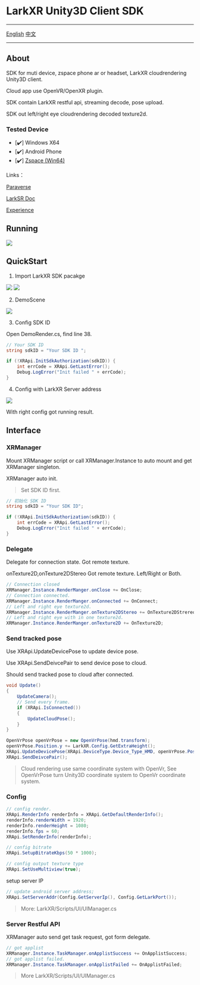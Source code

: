 # LarkXR Unity3D Client SDK

---

[English](./README.md) [中文](./README.zh_CN.md)

---

## About

SDK for muti device, zspace phone ar or headset, LarkXR cloudrendering Unity3D client.

Cloud app use OpenVR/OpenXR plugin.

SDK contain LarkXR restful api, streaming decode, pose upload.

SDK out left/right eye cloudrendering decoded texture2d.

### Tested Device

- [:heavy_check_mark:] Windows X64
- [:heavy_check_mark:] Android Phone
- [:heavy_check_mark:] [Zspace (Win64)](https://zspace.com/)

Links：

[Paraverse](https://www.paraverse.cc/)

[LarkSR Doc](https://www.pingxingyun.com/devCenter.html)

[Experience](https://www.paraverse.cc/)

## Running

![](./doc/cloudrender.png)

## QuickStart

1. Import LarkXR SDK pacakge

![](./doc/import.png)
![](./doc/package.png)

2. DemoScene

![](./doc/demoscene.png)

3. Config SDK ID

Open DemoRender.cs, find line 38.

```c#
// Your SDK ID 
string sdkID = "Your SDK ID ";

if (!XRApi.InitSdkAuthorization(sdkID)) {
    int errCode = XRApi.GetLastError();
    Debug.LogError("Init failed " + errCode);
}
```

4. Config with LarkXR Server address


![](./doc/setip.png)

With right config got running result.

## Interface

### XRManager

Mount XRManager script or call XRManager.Instance to auto mount and get XRManager singleton.

XRManager auto init.

> Set SDK ID first.

```c#
// 初始化 SDK ID 
string sdkID = "Your SDK ID";

if (!XRApi.InitSdkAuthorization(sdkID)) {
    int errCode = XRApi.GetLastError();
    Debug.LogError("Init failed " + errCode);
}
```

### Delegate

Delegate for connection state. Got remote texture.

onTexture2D,onTexture2DStereo Got remote texture. Left/Right or Both.

```c#
// Connection closed
XRManager.Instance.RenderManger.onClose += OnClose;
// Connection connected.
XRManager.Instance.RenderManger.onConnected += OnConnect;
// Left and right eye texture2d.
XRManager.Instance.RenderManger.onTexture2DStereo += OnTexture2DStrereo;
// Left and right eye with in one texture2d.
XRManager.Instance.RenderManger.onTexture2D += OnTexture2D;
```

### Send tracked pose

Use XRApi.UpdateDevicePose to update device pose.

Use XRApi.SendDeivcePair to send device pose to cloud.

Should send tracked pose to cloud after connected.

```c#
void Update()
{
    UpdateCamera();
    // Send every frame.
    if (XRApi.IsConnected())
    {
        UpdateCloudPose();
    }
}
```

```c#
OpenVrPose openVrPose = new OpenVrPose(hmd.transform);
openVrPose.Position.y += LarkXR.Config.GetExtraHeight();
XRApi.UpdateDevicePose(XRApi.DeviceType.Device_Type_HMD, openVrPose.Position, openVrPose.Rotation);
XRApi.SendDeivcePair();
```

> Cloud rendering use same coordinate system with OpenVr, See OpenVrPose turn Unity3D 
coordinate system to OpenVr coordinate system.

### Config

```c#
// config render.
XRApi.RenderInfo renderInfo = XRApi.GetDefaultRenderInfo();
renderInfo.renderWidth = 1920;
renderInfo.renderHeight = 1080;
renderInfo.fps = 60;
XRApi.SetRenderInfo(renderInfo);

// config bitrate
XRApi.SetupBitrateKbps(50 * 1000);

// config output texture type
XRApi.SetUseMultiview(true);
```

setup server IP

```c#
// update android server address;
XRApi.SetServerAddr(Config.GetServerIp(), Config.GetLarkPort());
```

> More: LarkXR/Scripts/UI/UIManager.cs

### Server Restful API

XRManager auto send get task request, got form delegate.

```c#
// got applist
XRManager.Instance.TaskManager.onApplistSuccess += OnApplistSuccess;
// got applist failed.
XRManager.Instance.TaskManager.onApplistFailed += OnApplistFailed;
```

> More LarkXR/Scripts/UI/UIManager.cs
